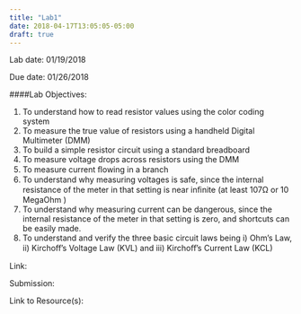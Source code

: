 ```yaml
---
title: "Lab1"
date: 2018-04-17T13:05:05-05:00
draft: true
---
```


Lab date: 01/19/2018

Due date: 01/26/2018

####Lab Objectives:  
1. To understand how to read resistor values using the color coding system
2. To measure the true value of resistors using a handheld Digital Multimeter (DMM)
3. To build a simple resistor circuit using a standard breadboard
4. To measure voltage drops across resistors using the DMM
5. To measure current ﬂowing in a branch
6. To understand why measuring voltages is safe, since the internal resistance of the meter in that setting is near inﬁnite (at least 107Ω or 10 MegaOhm )
7. To understand why measuring current can be dangerous, since the internal resistance of the meter in that setting is zero, and shortcuts can be easily made.
8. To understand and verify the three basic circuit laws being i) Ohm’s Law, ii) Kirchoﬀ’s Voltage Law (KVL) and iii) Kirchoﬀ’s Current Law (KCL)

Link:

Submission:

Link to Resource(s):
